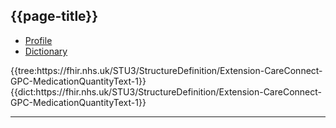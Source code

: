 ## {{page-title}}

<!--// start of code snippet -->
<div>
    <ul class="nav nav-tabs" role="tablist">
      <li role="presentation" class="active">
        <a href="#profile-1" role="tab" data-toggle="tab">Profile</a>
      </li>
      <li role="presentation">
        <a href="#dictionary-1" role="tab" data-toggle="tab">Dictionary</a>
      </li>
  </ul>

  <!-- Tab panes -->
  <div class="tab-content snippet nhsd-!t-margin-bottom-6">
    <div role="tabpanel" class="tab-pane active" id="profile-1">
        {{tree:https://fhir.nhs.uk/STU3/StructureDefinition/Extension-CareConnect-GPC-MedicationQuantityText-1}}
    </div>
    <div role="tabpanel" class="tab-pane" id="dictionary-1">
        {{dict:https://fhir.nhs.uk/STU3/StructureDefinition/Extension-CareConnect-GPC-MedicationQuantityText-1}} 
    </div>
  </div>
</div>
<!--// end of code snippet -->

---